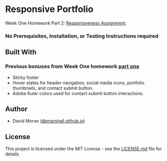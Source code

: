 # Responsive Portfolio

Week One Homework Part 2: [Responsiveness Assignment](http://ucb.bootcampcontent.com/UCB-Coding-Bootcamp/09-11-2017-UCB-Class-Repository-FSF-FT/blob/master/01-week/homework/part-2/Instructions/homework-instructions.md).

### No Prerequisites, Installation, or Testing Instructions required

## Built With

### Previous bonuses from Week One homework [part one](http://ucb.bootcampcontent.com/UCB-Coding-Bootcamp/09-11-2017-UCB-Class-Repository-FSF-FT/blob/master/01-week/homework/part-1/Instructions/recommended-homework-assignment.md)

* Sticky footer
* Hover states for header navigation, social media icons, portfolio thumbnails, and contact submit button.
* Adobe Kuler colors used for contact submit button interactions. 

## Author

* David Morse ([dbmarshall.github.io](https://dbmarshall.github.io))

## License

This project is licensed under the MIT License - see the [LICENSE.md](LICENSE.md) file for details

